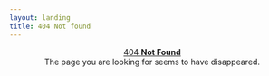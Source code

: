 ```yaml
---
layout: landing
title: 404 Not found
---
```


<header>
	<a href="/" id="title">404 <b>Not Found</b></a><br />
	<span id="bio">The page you are looking for seems to have disappeared.</span>
</header>
